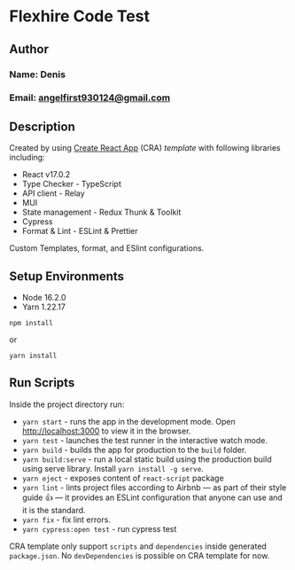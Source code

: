 # Flexhire Code Test

## Author

### Name: Denis
### Email: angelfirst930124@gmail.com


## Description

Created by using [Create React App](https://github.com/facebook/create-react-app) (CRA) _template_ with following libraries including:

  - React v17.0.2
  - Type Checker - TypeScript
  - API client - Relay
  - MUI
  - State management - Redux Thunk & Toolkit
  - Cypress
  - Format & Lint - ESLint & Prettier

Custom Templates, format, and ESlint configurations.

## Setup Environments
  - Node 16.2.0
  - Yarn 1.22.17

  ```
  npm install
  ```

  or
  ```
  yarn install
  ```

## Run Scripts

Inside the project directory run:

- `yarn start` - runs the app in the development mode. Open [http://localhost:3000](http://localhost:3000) to view it in the browser.
- `yarn test` - launches the test runner in the interactive watch mode.
- `yarn build` - builds the app for production to the `build` folder.
- `yarn build:serve` - run a local static build using the production build using serve library. Install `yarn install -g serve`.
- `yarn eject` - exposes content of `react-script` package
- `yarn lint` - lints project files according to Airbnb — as part of their style guide 👍 — it provides an ESLint configuration that anyone can use and it is the standard.
- `yarn fix` - fix lint errors.
- `yarn cypress:open test` - run cypress test

CRA template only support `scripts` and `dependencies` inside generated `package.json`. No `devDependencies` is possible on CRA template for now.
